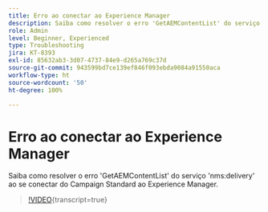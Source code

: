 ```yaml
---
title: Erro ao conectar ao Experience Manager
description: Saiba como resolver o erro 'GetAEMContentList' do serviço 'nms:delivery' ao se conectar do Campaign Standard ao Experience Manager.
role: Admin
level: Beginner, Experienced
type: Troubleshooting
jira: KT-8393
exl-id: 85632ab3-3d07-4737-84e9-d265a769c37d
source-git-commit: 943599bd7ce139ef846f093ebda9084a91550aca
workflow-type: ht
source-wordcount: '50'
ht-degree: 100%

---
```


# Erro ao conectar ao Experience Manager

Saiba como resolver o erro &#39;GetAEMContentList&#39; do serviço &#39;nms:delivery&#39; ao se conectar do Campaign Standard ao Experience Manager.

>[!VIDEO](https://video.tv.adobe.com/v/335897?learn=on){transcript=true}
